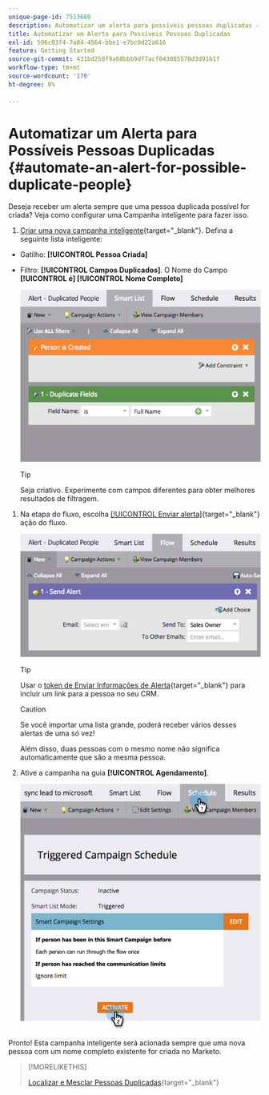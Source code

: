 ```yaml
---
unique-page-id: 7513680
description: Automatizar um alerta para possíveis pessoas duplicadas - Documentação do Marketo - Documentação do produto
title: Automatizar um Alerta para Possíveis Pessoas Duplicadas
exl-id: 596c03f4-7a84-4564-bbe1-e7bc0d22a616
feature: Getting Started
source-git-commit: 431bd258f9a68bbb9df7acf043085578d3d91b1f
workflow-type: tm+mt
source-wordcount: '170'
ht-degree: 0%

---
```


# Automatizar um Alerta para Possíveis Pessoas Duplicadas {#automate-an-alert-for-possible-duplicate-people}

Deseja receber um alerta sempre que uma pessoa duplicada possível for criada? Veja como configurar uma Campanha inteligente para fazer isso.

1. [Criar uma nova campanha inteligente](/help/marketo/product-docs/core-marketo-concepts/smart-campaigns/creating-a-smart-campaign/create-a-new-smart-campaign.md){target="_blank"}. Defina a seguinte lista inteligente:

* Gatilho: **[!UICONTROL Pessoa Criada]**
* Filtro: **[!UICONTROL Campos Duplicados]**. O Nome do Campo **[!UICONTROL é] [!UICONTROL Nome Completo]**

  ![](assets/automate-an-alert-1.png)

  >[!TIP]
  >
  >Seja criativo. Experimente com campos diferentes para obter melhores resultados de filtragem.

1. Na etapa do fluxo, escolha [[!UICONTROL Enviar alerta]](/help/marketo/product-docs/core-marketo-concepts/smart-campaigns/flow-actions/send-alert.md){target="_blank"} ação do fluxo.

   ![](assets/automate-an-alert-2.png)

   >[!TIP]
   >
   >Usar o [token de Enviar Informações de Alerta](/help/marketo/product-docs/email-marketing/general/using-tokens/use-the-send-alert-info-token.md){target="_blank"} para incluir um link para a pessoa no seu CRM.

   >[!CAUTION]
   >
   >Se você importar uma lista grande, poderá receber vários desses alertas de uma só vez!
   >
   >Além disso, duas pessoas com o mesmo nome não significa automaticamente que são a mesma pessoa.

1. Ative a campanha na guia **[!UICONTROL Agendamento]**.

   ![](assets/automate-an-alert-3.png)

Pronto! Esta campanha inteligente será acionada sempre que uma nova pessoa com um nome completo existente for criada no Marketo.

>[!MORELIKETHIS]
>
>[Localizar e Mesclar Pessoas Duplicadas](/help/marketo/product-docs/core-marketo-concepts/smart-lists-and-static-lists/managing-people-in-smart-lists/find-and-merge-duplicate-people.md){target="_blank"}
